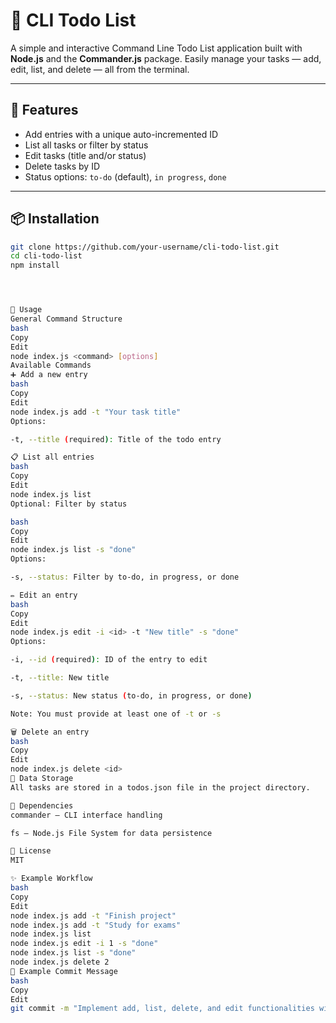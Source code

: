 # 📝 CLI Todo List

A simple and interactive Command Line Todo List application built with **Node.js** and the **Commander.js** package. Easily manage your tasks — add, edit, list, and delete — all from the terminal.

---

## 🚀 Features

- Add entries with a unique auto-incremented ID
- List all tasks or filter by status
- Edit tasks (title and/or status)
- Delete tasks by ID
- Status options: `to-do` (default), `in progress`, `done`

---

## 📦 Installation

```bash
git clone https://github.com/your-username/cli-todo-list.git
cd cli-todo-list
npm install




📂 Usage
General Command Structure
bash
Copy
Edit
node index.js <command> [options]
Available Commands
➕ Add a new entry
bash
Copy
Edit
node index.js add -t "Your task title"
Options:

-t, --title (required): Title of the todo entry

📋 List all entries
bash
Copy
Edit
node index.js list
Optional: Filter by status

bash
Copy
Edit
node index.js list -s "done"
Options:

-s, --status: Filter by to-do, in progress, or done

✏️ Edit an entry
bash
Copy
Edit
node index.js edit -i <id> -t "New title" -s "done"
Options:

-i, --id (required): ID of the entry to edit

-t, --title: New title

-s, --status: New status (to-do, in progress, or done)

Note: You must provide at least one of -t or -s

🗑️ Delete an entry
bash
Copy
Edit
node index.js delete <id>
💾 Data Storage
All tasks are stored in a todos.json file in the project directory.

🧩 Dependencies
commander – CLI interface handling

fs – Node.js File System for data persistence

📄 License
MIT

✨ Example Workflow
bash
Copy
Edit
node index.js add -t "Finish project"
node index.js add -t "Study for exams"
node index.js list
node index.js edit -i 1 -s "done"
node index.js list -s "done"
node index.js delete 2
💬 Example Commit Message
bash
Copy
Edit
git commit -m "Implement add, list, delete, and edit functionalities with proper ID indexing"
